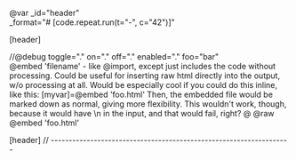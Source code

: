 @var _id="header" \
     _format="# [code.repeat.run(t=\"-\", c=\"42\")]"

[header]

//@debug toggle="." on="." off="." enabled="." foo="bar"  
@embed 'filename' - like @import, except just includes the code without processing. Could be useful for inserting raw html directly into the output, w/o processing at all. Would be especially cool if you could do this inline, like this:
&#91;myvar]=@embed 'foo.html'
Then, the embedded file would be marked down as normal, giving more flexibility. This wouldn't work, though, because it would have \n in the input, and that would fail, right?
@ @raw @embed 'foo.html'

[header]
// -------------------------------------------------------------------

 
